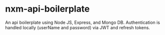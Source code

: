 # nxm-api-boilerplate
An api boilerplate using Node JS, Express, and Mongo DB.  Authentication is handled locally (userName and password) via JWT and refresh tokens.
